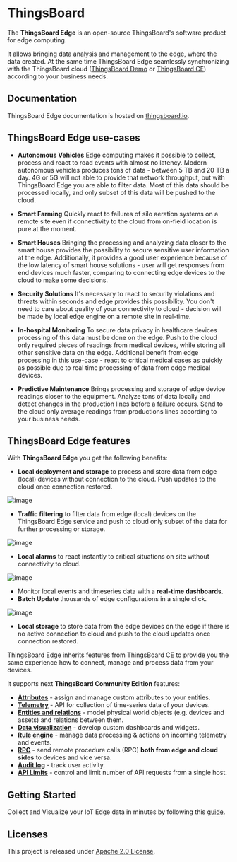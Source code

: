 # ThingsBoard 

The **ThingsBoard Edge** is an open-source ThingsBoard's software product for edge computing.

It allows bringing data analysis and management to the edge, where the data created. At the same time ThingsBoard Edge seamlessly synchronizing with the ThingsBoard cloud ([ThingsBoard Demo](https://demo.thingsboard.io/) or [ThingsBoard CE](https://github.com/thingsboard/thingsboard)) according to your business needs.

## Documentation

ThingsBoard Edge documentation is hosted on [thingsboard.io](https://thingsboard.io/docs/edge/).

## ThingsBoard Edge use-cases

- **Autonomous Vehicles**
Edge computing makes it possible to collect, process and react to road events with almost no latency. Modern autonomous vehicles produces tons of data - between 5 TB and 20 TB a day. 4G or 5G will not able to provide that network throughput, but with ThingsBoard Edge you are able to filter data. Most of this data should be processed locally, and only subset of this data will be pushed to the cloud.

- **Smart Farming**
Quickly react to failures of silo aeration systems on a remote site even if connectivity to the cloud from on-field location is pure at the moment.

- **Smart Houses**
Bringing the processing and analyzing data closer to the smart house provides the possibility to secure sensitive user information at the edge. Additionally, it provides a good user experience because of the low latency of smart house solutions - user will get responses from end devices much faster, comparing to connecting edge devices to the cloud to make some decisions. 

- **Security Solutions**
It's necessary to react to security violations and threats within seconds and edge provides this possibility. You don't need to care about quality of your connectivity to cloud - decision will be made by local edge engine on a remote site in real-time. 

- **In-hospital Monitoring**
To secure data privacy in healthcare devices processing of this data must be done on the edge. Push to the cloud only required pieces of readings from medical devices, while storing all other sensitive data on the edge. 
Additional benefit from edge processing in this use-case - react to critical medical cases as quickly as possible due to real time processing of data from edge medical devices.

- **Predictive Maintenance**
Brings processing and storage of edge device readings closer to the equipment. Analyze tons of data locally and detect changes in the production lines before a failure occurs. Send to the cloud only average readings from productions lines according to your business needs.

## ThingsBoard Edge features

With **ThingsBoard Edge** you get the following benefits:

 - **Local deployment and storage** to process and store data from edge (local) devices without connection to the cloud. Push updates to the cloud once connection restored.
 
 ![image](https://thingsboard.io/images/edge/overview/offline_network_.svg)

 - **Traffic filtering** to filter data from edge (local) devices on the ThingsBoard Edge service and push to cloud only subset of the data for further processing or storage.
 
  ![image](https://thingsboard.io/images/edge/overview/data_filtering.svg)
 
 - **Local alarms** to react instantly to critical situations on site without connectivity to cloud.
 
  ![image](https://thingsboard.io/images/edge/overview/alarm.svg)

 - Monitor local events and timeseries data with a **real-time dashboards**.
 - **Batch Update** thousands of edge configurations in a single click.
 
 ![image](https://thingsboard.io/images/edge/overview/update_dashboard.svg)
 
 - **Local storage** to store data from the edge devices on the edge if there is no active connection to cloud and push to the cloud updates once connection restored.

ThingsBoard Edge inherits features from ThingsBoard CE to provide you the same experience how to connect, manage and process data from your devices.  

It supports next **ThingsBoard Community Edition** features:
 * [**Attributes**](https://thingsboard.io/docs/user-guide/attributes/) - assign and manage custom attributes to your entities.
 * [**Telemetry**](https://thingsboard.io/docs/user-guide/telemetry/) - API for collection of time-series data of your devices.
 * [**Entities and relations**](https://thingsboard.io/docs/user-guide/entities-and-relations/) - model physical world objects (e.g. devices and assets) and relations between them.
 * [**Data visualization**](https://thingsboard.io/docs/guides#AnchorIDDataVisualization) - develop custom dashboards and widgets.
 * [**Rule engine**](https://thingsboard.io/docs/user-guide/rule-engine-2-0/re-getting-started/) - manage data processing & actions on incoming telemetry and events.
 * [**RPC**](https://thingsboard.io/docs/user-guide/rpc/) - send remote procedure calls (RPC) **both from edge and cloud sides** to devices and vice versa.
 * [**Audit log**](https://thingsboard.io/docs/user-guide/audit-log/) - track user activity.
 * [**API Limits**](https://thingsboard.io/docs/user-guide/api-limits/) - control and limit number of API requests from a single host.

## Getting Started

Collect and Visualize your IoT Edge data in minutes by following this [guide](https://thingsboard.io/docs/edge/getting-started/).

## Licenses

This project is released under [Apache 2.0 License](./LICENSE).
